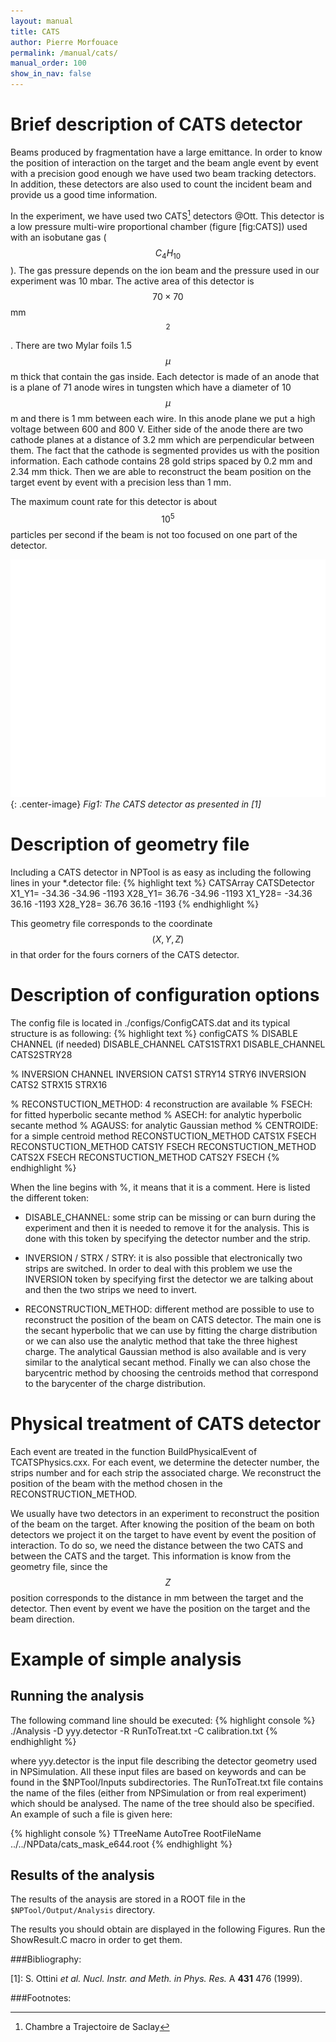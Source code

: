 ```yaml
---
layout: manual
title: CATS
author: Pierre Morfouace
permalink: /manual/cats/
manual_order: 100
show_in_nav: false
---
```


Brief description of CATS detector
==================================

 Beams produced by fragmentation have a large emittance. In order to know
the position of interaction on the target and the beam angle event by
event with a precision good enough we have used two beam tracking
detectors. In addition, these detectors are also used to count the
incident beam and provide us a good time information.

In the experiment, we have used two CATS[^1] detectors @Ott. This
detector is a low pressure multi-wire proportional chamber (figure
[fig:CATS]) used with an isobutane gas ($$C _4H_{10}$$). The gas pressure
depends on the ion beam and the pressure used in our experiment was 10
mbar. The active area of this detector is $$70 \times 70$$ mm$$^2$$. There
are two Mylar foils 1.5 $$\mu$$m thick that contain the gas inside. Each
detector is made of an anode that is a plane of 71 anode wires in
tungsten which have a diameter of 10 $$\mu$$m and there is 1 mm between
each wire. In this anode plane we put a high voltage between 600 and 800
V. Either side of the anode there are two cathode planes at a distance
of 3.2 mm which are perpendicular between them. The fact that the
cathode is segmented provides us with the position information. Each
cathode contains 28 gold strips spaced by 0.2 mm and 2.34 mm thick. Then
we are able to reconstruct the beam position on the target event by
event with a precision less than 1 mm.

The maximum count rate for this detector is about $$10^5$$ particles per
second if the beam is not too focused on one part of the detector.

![fig:CATS](/images/CATS_det.png "Fig1: The CATS detector as presented in [1]"){: .center-image}
*Fig1: The CATS detector as presented in [1]*


Description of geometry file
============================

Including a CATS detector in NPTool is as easy as including the
following lines in your \*.detector file:
{% highlight text %}
CATSArray
CATSDetector
   X1_Y1=          -34.36  -34.96  -1193
   X28_Y1=         36.76   -34.96  -1193
   X1_Y28=         -34.36  36.16   -1193
   X28_Y28=        36.76   36.16   -1193
{% endhighlight %}

This geometry file corresponds to the coordinate $$(X,Y,Z)$$ in that order
for the fours corners of the CATS detector.

Description of configuration options
====================================

The config file is located in ./configs/ConfigCATS.dat and its typical
structure is as following:
{% highlight text %}
configCATS
% DISABLE CHANNEL (if needed)
    DISABLE_CHANNEL CATS1STRX1
    DISABLE_CHANNEL CATS2STRY28

% INVERSION CHANNEL
    INVERSION CATS1 STRY14 STRY6
    INVERSION CATS2 STRX15 STRX16
    
% RECONSTUCTION_METHOD: 4 reconstruction are available
% FSECH: for fitted hyperbolic secante method 
% ASECH: for analytic hyperbolic secante method
% AGAUSS: for analytic Gaussian method
% CENTROIDE: for a simple centroid method
RECONSTUCTION_METHOD CATS1X FSECH
RECONSTUCTION_METHOD CATS1Y FSECH
RECONSTUCTION_METHOD CATS2X FSECH
RECONSTUCTION_METHOD CATS2Y FSECH
{% endhighlight %}  

When the line begins with %, it means that it is a comment. Here is
listed the different token:

*   DISABLE\_CHANNEL: some strip can be missing or can burn during the
    experiment and then it is needed to remove it for the analysis. This
    is done with this token by specifying the detector number and the
    strip.

*   INVERSION / STRX / STRY: it is also possible that electronically two
    strips are switched. In order to deal with this problem we use the
    INVERSION token by specifying first the detector we are talking
    about and then the two strips we need to invert.

*   RECONSTRUCTION\_METHOD: different method are possible to use to
    reconstruct the position of the beam on CATS detector. The main one
    is the secant hyperbolic that we can use by fitting the charge
    distribution or we can also use the analytic method that take the
    three highest charge. The analytical Gaussian method is also
    available and is very similar to the analytical secant method.
    Finally we can also chose the barycentric method by choosing the
    centroids method that correspond to the barycenter of the charge
    distribution.

Physical treatment of CATS detector
===================================

Each event are treated in the function BuildPhysicalEvent of
TCATSPhysics.cxx. For each event, we determine the detecter number, the
strips number and for each strip the associated charge. We reconstruct
the position of the beam with the method chosen in the
RECONSTRUCTION\_METHOD.

We usually have two detectors in an experiment to reconstruct the
position of the beam on the target. After knowing the position of the
beam on both detectors we project it on the target to have event by
event the position of interaction. To do so, we need the distance
between the two CATS and between the CATS and the target. This
information is know from the geometry file, since the $$Z$$ position
corresponds to the distance in mm between the target and the detector.
Then event by event we have the position on the target and the beam
direction.

Example of simple analysis
==========================

Running the analysis
--------------------

The following command line should be executed:
{% highlight console %}
  ./Analysis -D yyy.detector -R RunToTreat.txt -C calibration.txt
{% endhighlight %}

where yyy.detector is the input file describing the detector geometry
used in NPSimulation. All these input files are based on keywords and
can be found in the $NPTool/Inputs subdirectories. The RunToTreat.txt
file contains the name of the files (either from NPSimulation or from
real experiment) which should be analysed. The name of the tree should
also be specified. An example of such a file is given here:

{% highlight console %}
TTreeName
  AutoTree
RootFileName
  ../../NPData/cats_mask_e644.root
{% endhighlight %}

Results of the analysis
-----------------------

The results of the anaysis are stored in a ROOT file in the
`$NPTool/Output/Analysis` directory.

The results you should obtain are displayed in the following Figures.
Run the ShowResult.C macro in order to get them.


###Bibliography:

[1]\: S. Ottini <span>*et al.*</span> <span>*Nucl. Instr. and Meth. in Phys. Res.*</span> A <span>**431**</span> 476 (1999).

###Footnotes:

[^1]: Chambre a Trajectoire de Saclay

